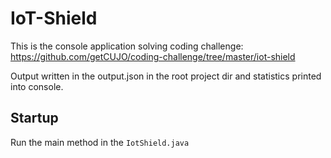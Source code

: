 # IoT-Shield

This is the console application solving coding
challenge: https://github.com/getCUJO/coding-challenge/tree/master/iot-shield

Output written in the output.json in the root project dir and statistics printed into console.

## Startup

Run the main method in the `IotShield.java`